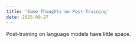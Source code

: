 ```yaml
---
title: 'Some Thoughts on Post-Training'
date: 2025-09-27
---
```


Post-training on language models have little space.

